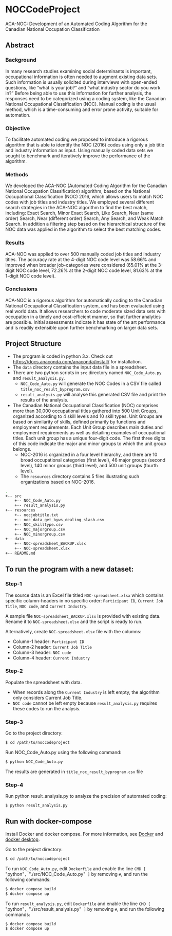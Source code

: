 # NOCCodeProject

ACA-NOC: Development of an Automated Coding Algorithm for the Canadian National Occupation 
Classification

## Abstract

### Background

In many research studies examining social determinants is important, occupational information is often needed to augment existing data sets. Such information is usually solicited during interviews with open-ended questions, like “what is your job?” and “what industry sector do you work in?” Before being able to use this information for further analysis, the responses need to be categorized using a coding system, like the Canadian National Occupational Classification (NOC).  Manual coding is the usual method, which is a time-consuming and error prone activity, suitable for automation. 

### Objective
To facilitate automated coding we proposed to introduce a rigorous algorithm that is able to identify the NOC (2016) codes using only a job title and industry information as input. Using manually coded data sets we sought to benchmark and iteratively improve the performance of the algorithm. 

### Methods
We developed the ACA-NOC (Automated Coding Algorithm for the Canadian National Occupation Classification) algorithm, based on the National Occupational Classification (NOC) 2016, which allows users to match NOC codes with job titles and industry titles. We employed several different search strategies in the ACA-NOC algorithm to find the best match, including: Exact Search, Minor Exact Search, Like Search, Near (same order) Search, Near (different order) Search, Any Search, and Weak Match Search. In addition a filtering step based on the hierarchical structure of the NOC data was applied in the algorithm to select the best matching codes.

### Results
ACA-NOC was applied to over 500 manually coded job titles and industry titles. The accuracy rate at the 4-digit NOC code level was 58.66% and improved when broader job-categories were considered (65.01% at the 3-digit NOC code level, 72.26% at the 2-digit NOC code level, 81.63% at the 1-digit NOC code level).

### Conclusions
ACA-NOC is a rigorous algorithm for automatically coding to the Canadian National Occupational Classification system, and has been evaluated using real world data. It allows researchers to code moderate sized data sets with occupation in a timely and cost-efficient manner, so that further analytics are possible. Initial assessments indicate it has state of the art performance and is readily extensible upon further benchmarking on larger data sets.

## Project Structure
* The program is coded in python 3.x. Check out https://docs.anaconda.com/anaconda/install/ for installation.
* The `data` directory contains the input data file in a spreadsheet.
* There are two python scripts in `src` directory named `NOC_Code_Auto.py` and `result_analysis.py`.
    - `NOC_Code_Auto.py` will generate the NOC Codes in a CSV file called `title_noc_result_byprogram.csv`
    - `result_analysis.py` will analyse this generated CSV file and print the results of the analysis.
* The Canadian National Occupational Classification (NOC) comprises more than 30,000 occupational titles 
gathered into 500 Unit Groups, organized according to 4 skill levels and 10 skill types. Unit Groups 
are based on similarity of skills, defined primarily by functions and employment requirements. 
Each Unit Group describes main duties and employment requirements as well as detailing examples 
of occupational titles. Each unit group has a unique four-digit code. The first three digits of 
this code indicate the major and minor groups to which the unit group belongs.
    - NOC-2016 is organized in a four level hierarchy, and there are 10 broad occupational categories 
    (first level), 46 major groups (second level), 140 minor groups (third level), and 
    500 unit groups (fourth level).
    - The `resources` directory contains 5 files illustrating such organizations based on NOC-2016. 
```bash
.
+-- src
    +-- NOC_Code_Auto.py
    +-- result_analysis.py 
+-- resources
    +-- nocjobtitle.txt
    +-- noc_data_get_byws_dealing_slash.csv
    +-- NOC_skilltype.csv
    +-- NOC_majorgroup.csv
    +-- NOC_minorgroup.csv 
+-- data
    +-- NOC-spreadsheet_BACKUP.xlsx 
    +-- NOC-spreadsheet.xlsx
+-- README.md
```

## To run the program with a new dataset:

### Step-1

The source data is an Excel file titled `NOC-spreadsheet.xlsx` which contains specific column-headers in no specific order: `Participant ID`, `Current Job Title`, `NOC code`, and `Current Industry`.

A sample file `NOC-spreadsheet_BACKUP.xlsx` is provided with existing data. Rename it to 
`NOC-spreadsheet.xlsx` and the script is ready to run. 
 
Alternatively, create `NOC-spreadsheet.xlsx` file with the columns:
* Column-1 header: `Participant ID`
* Column-2 header: `Current Job Title`
* Column-3 header: `NOC code`
* Column-4 header: `Current Industry`

### Step-2

Populate the spreadsheet with data.
* When records along the `Current Industry` is left empty, the algorithm only considers Current Job Title.
* `NOC code` cannot be left empty because `result_analysis.py` requires these codes to run the analysis.

### Step-3

Go to the project directory:
```bash
$ cd /path/to/noccodeproject
```

Run  NOC_Code_Auto.py using the following command:
```bash
$ python NOC_Code_Auto.py
```
The results are generated in `title_noc_result_byprogram.csv` file

### Step-4

Run python result_analysis.py to analyze the precision of automated coding:
```bash
$ python result_analysis.py
```

## Run with docker-compose

Install Docker and docker compose. For more information, see [Docker](https://docs.docker.com/get-docker/) and [docker desktop](https://docs.docker.com/desktop/install/windows-install/).

Go to the project directory:
```bash
$ cd /path/to/noccodeproject
```

To run  `NOC_Code_Auto.py`, edit `Dockerfile` and enable the line `CMD [ `"python"`, `"./src/NOC_Code_Auto.py"` ]` by 
removing `#`, and run the following commands: 
```bash
$ docker compose build
$ docker compose up
```
To run  `result_analysis.py`, edit `Dockerfile` and enable the line `CMD [ `"python"`, `"./src/result_analysis.py"` ]` by 
removing `#`, and run the following commands:
```bash
$ docker compose build
$ docker compose up
```